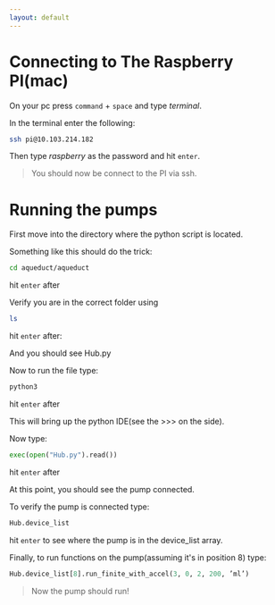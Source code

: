 ```yaml
---
layout: default
---
```


# Connecting to The Raspberry PI(mac)

On your pc press `command` + `space` and type _terminal_.

In the terminal enter the following:

```bash
ssh pi@10.103.214.182
```

Then type _raspberry_ as the password and hit `enter`.

> You should now be connect to the PI via ssh.

# Running the pumps

First move into the directory where the python script is located.

Something like this should do the trick:

```bash
cd aqueduct/aqueduct
```

hit `enter` after

Verify you are in the correct folder using

```bash
ls
```

hit `enter` after:

And you should see Hub.py

Now to run the file type:

```bash
python3
```

hit `enter` after

This will bring up the python IDE(see the >>> on the side).

Now type:

```python
exec(open("Hub.py").read())
```

hit `enter` after

At this point, you should see the pump connected.

To verify the pump is connected type:

```python
Hub.device_list
```

hit `enter` to see where the pump is in the device_list array.

Finally, to run functions on the pump(assuming it's in position 8) type:

```python
Hub.device_list[8].run_finite_with_accel(3, 0, 2, 200, ’ml’)
```

>Now the pump should run!

<!--Text can be **bold**, _italic_, ~~strikethrough~~ or `keyword`.

[Link to another page](./another-page.html).

There should be whitespace between paragraphs.

There should be whitespace between paragraphs. We recommend including a README, or a file with information about your project.

# Header 1

This is a normal paragraph following a header. GitHub is a code hosting platform for version control and collaboration. It lets you and others work together on projects from anywhere.

## Header 2

> This is a blockquote following a header.
>
> When something is important enough, you do it even if the odds are not in your favor.

### Header 3

```js
// Javascript code with syntax highlighting.
var fun = function lang(l) {
  dateformat.i18n = require('./lang/' + l)
  return true;
}
```

```ruby
# Ruby code with syntax highlighting
GitHubPages::Dependencies.gems.each do |gem, version|
  s.add_dependency(gem, "= #{version}")
end
```

#### Header 4

*   This is an unordered list following a header.
*   This is an unordered list following a header.
*   This is an unordered list following a header.

##### Header 5

1.  This is an ordered list following a header.
2.  This is an ordered list following a header.
3.  This is an ordered list following a header.

###### Header 6

| head1        | head two          | three |
|:-------------|:------------------|:------|
| ok           | good swedish fish | nice  |
| out of stock | good and plenty   | nice  |
| ok           | good `oreos`      | hmm   |
| ok           | good `zoute` drop | yumm  |

### There's a horizontal rule below this.

* * *

### Here is an unordered list:

*   Item foo
*   Item bar
*   Item baz
*   Item zip

### And an ordered list:

1.  Item one
1.  Item two
1.  Item three
1.  Item four

### And a nested list:

- level 1 item
  - level 2 item
  - level 2 item
    - level 3 item
    - level 3 item
- level 1 item
  - level 2 item
  - level 2 item
  - level 2 item
- level 1 item
  - level 2 item
  - level 2 item
- level 1 item

### Small image

![Octocat](https://github.githubassets.com/images/icons/emoji/octocat.png)

### Large image

![Branching](https://guides.github.com/activities/hello-world/branching.png)


### Definition lists can be used with HTML syntax.

<dl>
<dt>Name</dt>
<dd>Godzilla</dd>
<dt>Born</dt>
<dd>1952</dd>
<dt>Birthplace</dt>
<dd>Japan</dd>
<dt>Color</dt>
<dd>Green</dd>
</dl>

```
Long, single-line code blocks should not wrap. They should horizontally scroll if they are too long. This line should be long enough to demonstrate this.
```

```
The final element.
```-->
